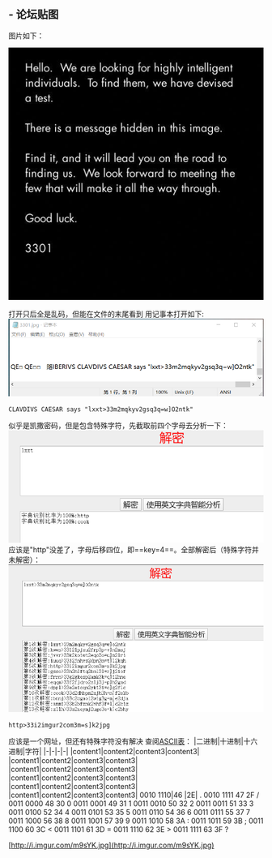 ## - 论坛贴图
图片如下：

![3301](./images/3301.jpg)

打开只后全是乱码，但能在文件的末尾看到
用记事本打开如下:
![记事本打开](./images/1.png)

```
CLAVDIVS CAESAR says "lxxt>33m2mqkyv2gsq3q=w]O2ntk"
```

似乎是凯撒密码，但是包含特殊字符，先截取前四个字母去分析一下：
![decode1](./images/decode1.png)
应该是"http"没差了，字母后移四位，即==key=4==。全部解密后（特殊字符并未解密）：
![decode2](./images/decode2.png)

```
http>33i2imgur2com3m=s]k2jpg
```

应该是一个网址，但还有特殊字符没有解决
查阅[ASCII表](http://ascii.911cha.com/)：
|二进制|十进制|十六进制|字符|
|-|-|-|-|
|content1|content2|content3|content3|
|content1|content2|content3|content3|
|content1|content2|content3|content3|
|content1|content2|content3|content3|
|content1|content2|content3|content3|
|content1|content2|content3|content3|
0010 1110|46 	|2E| 	.
0010 1111 	47 	2F 	/
0011 0000 	48 	30 	0
0011 0001 	49 	31 	1
0011 0010 	50 	32 	2
0011 0011 	51 	33 	3
0011 0100 	52 	34 	4
0011 0101 	53 	35 	5
0011 0110 	54 	36 	6
0011 0111 	55 	37 	7
0011 1000 	56 	38 	8
0011 1001 	57 	39 	9
0011 1010 	58 	3A 	:
0011 1011 	59 	3B 	;
0011 1100 	60 	3C 	<
0011 1101 	61 	3D 	=
0011 1110 	62 	3E 	>
0011 1111 	63 	3F 	?

[http://i.imgur.com/m9sYK.jpg](http://i.imgur.com/m9sYK.jpg)